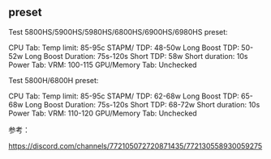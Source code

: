 ## preset

Test 5800HS/5900HS/5980HS/6800HS/6900HS/6980HS preset:

CPU Tab:
Temp limit: 85-95c
STAPM/ TDP: 48-50w
Long Boost TDP: 50-52w
Long Boost Duration: 75s-120s
Short TDP: 58w
Short duration: 10s
Power Tab:
VRM: 100-115
GPU/Memory Tab:
Unchecked


Test 5800H/6800H preset:

CPU Tab:
Temp limit: 85-95c
STAPM/ TDP: 62-68w
Long Boost TDP: 65-68w
Long Boost Duration: 75s-120s
Short TDP: 68-72w
Short duration: 10s
Power Tab:
VRM: 110-120
GPU/Memory Tab:
Unchecked


参考：

https://discord.com/channels/772105072720871435/772130558930059275